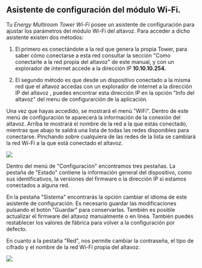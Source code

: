 ## Asistente de configuración del módulo Wi-Fi.

Tu *Energy Multiroom Tower Wi-Fi* posee un asistente de configuración para ajustar los parámetros del módulo Wi-Fi del altavoz.
Para acceder a dicho asistente existen dos métodos: 

1. El primero es conectándote a la red que genera la propia Tower, para saber cómo conectarse a esta red consultar la sección "Como conectarte a la red propia del altavoz" de este manual,  y con un explorador de internet accede a la dirección IP <b>10.10.10.254.</b> 

2. El segundo método es que desde un dispositivo conectado a la misma red que el altavoz accedas con un explorador de internet a la dirección IP del altavoz , puedes encontrar esta dirección IP en la opción "Info del altavoz" del menu de configurarción de la aplicación.

Una vez que hayas accedido, se mostrará el menú "WiFi". Dentro de este menú de configuración te aparecerá la información de la conexión del altavoz. Arriba te mostrará el nombre de la red a la que estás conectado, mientras que abajo te saldrá una lista de todas las redes disponibles para conectarse. Pinchando sobre cualquiera de las redes de la lista se cambiará la red Wi-Fi a la que está conectado el altavoz.

![](http://static.energysistem.com/images/manuals/42677/56ebd4a5124ee.jpg)
  
Dentro del menú de "Configuración" encontramos tres pestañas. La pestaña de "Estado" contiene la información general del dispositivo, como sus identificativos, la versiones del firmware o la dirección IP si estamos conectados a alguna red. 
  
En la pestaña "Sistema" encontrarás la opción cambiar el idioma de este asistente de configuración. Es necesario guardar las modificaciones pulsando el botón "Guardar" para conservarlas. También es posible actualizar el firmware del altavoz manualmente o en línea. También puedes restablecer los valores de fábrica para volver a la configuración por defecto.

En cuanto a la pestaña "Red", nos permite cambiar la contraseña, el tipo de cifrado y el nombre de la red Wi-Fi propia del altavoz.

![](http://static.energysistem.com/images/manuals/42677/56ebd4a1708e3.jpg)
